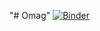 "# Omag" 
[![Binder](https://mybinder.org/badge_logo.svg)](https://mybinder.org/v2/git/https%3A%2F%2Fgithub.com%2FOsloMag%2FOmag/HEAD?urlpath=%2Fdoc%2Ftree%2Fmag_fits.ipynb)
